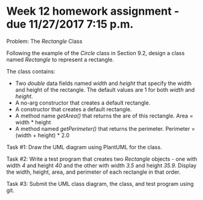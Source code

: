 # Week 12 homework assignment - due 11/27/2017 7:15 p.m.

Problem: The *Rectangle* Class

Following the example of the *Circle* class in Section 9.2, design a class named *Rectangle* to represent a rectangle.

The class contains:
* Two *double* data fields named *width* and *height* that specify the width and height of the rectangle. The default values are 1 for both *width* and *height*.
* A no-arg constructor that creates a default rectangle.
* A constructor that creates a default rectangle.
* A method name *getArea()* that returns the are of this rectangle. Area = width * height
* A method named *getPerimeter()* that returns the perimeter. Perimeter = (width + height) * 2.0

Task #1: Draw the UML diagram using PlantUML for the class.

Task #2: Write a test program that creates two *Rectangle* objects - one with width *4* and height *40* and
the other with width *3.5* and height *35.9*. Display the width, height, area, and perimeter of each rectangle in that order.

Task #3: Submit the UML class diagram, the class, and test program using git.
